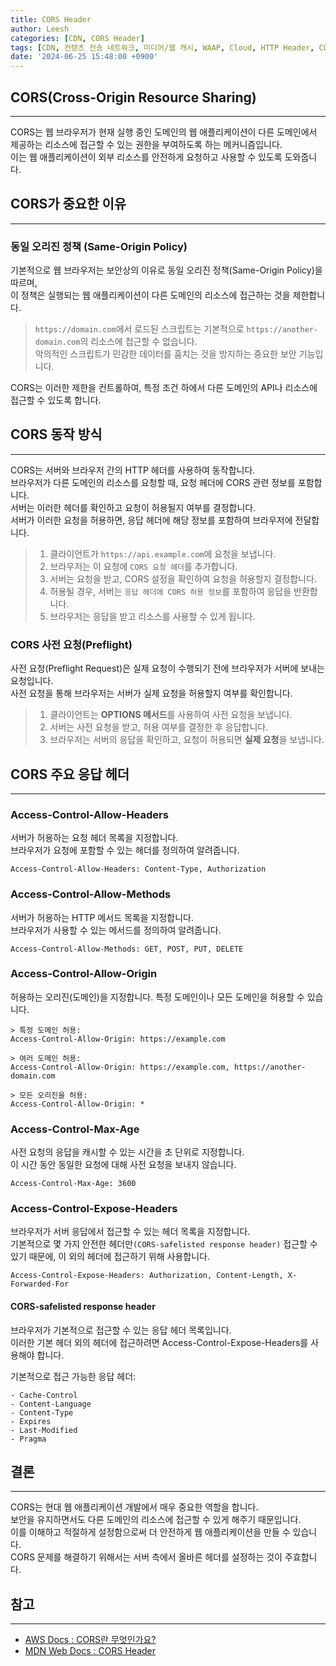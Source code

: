 ```yaml
---
title: CORS Header
author: Leesh
categories: [CDN, CORS Header]
tags: [CDN, 컨텐츠 전송 네트워크, 미디어/웹 캐시, WAAP, Cloud, HTTP Header, CORS]
date: '2024-06-25 15:48:00 +0900'
---
```


## CORS(Cross-Origin Resource Sharing)

---
CORS는 웹 브라우저가 현재 실행 중인 도메인의 웹 애플리케이션이 다른 도메인에서 제공하는 리소스에 접근할 수 있는 권한을 부여하도록 하는 메커니즘입니다.<br>
이는 웹 애플리케이션이 외부 리소스를 안전하게 요청하고 사용할 수 있도록 도와줍니다.


## CORS가 중요한 이유

---
### 동일 오리진 정책 (Same-Origin Policy)

기본적으로 웹 브라우저는 보안상의 이유로 동일 오리진 정책(Same-Origin Policy)을 따르며,<br>
이 정책은 실행되는 웹 애플리케이션이 다른 도메인의 리소스에 접근하는 것을 제한합니다.<br>

> `https://domain.com`에서 로드된 스크립트는 기본적으로 `https://another-domain.com`의 리소스에 접근할 수 없습니다.\
> 악의적인 스크립트가 민감한 데이터를 훔치는 것을 방지하는 중요한 보안 기능입니다.

CORS는 이러한 제한을 컨트롤하여, 특정 조건 하에서 다른 도메인의 API나 리소스에 접근할 수 있도록 합니다. 



## CORS 동작 방식

---
CORS는 서버와 브라우저 간의 HTTP 헤더를 사용하여 동작합니다.<br>
브라우저가 다른 도메인의 리소스를 요청할 때, 요청 헤더에 CORS 관련 정보를 포함합니다.<br>
서버는 이러한 헤더를 확인하고 요청이 허용될지 여부를 결정합니다.<br>
서버가 이러한 요청을 허용하면, 응답 헤더에 해당 정보를 포함하여 브라우저에 전달합니다.<br>

> 1. 클라이언트가 `https://api.example.com`에 요청을 보냅니다.
> 2. 브라우저는 이 요청에 `CORS 요청 헤더`를 추가합니다.
> 3. 서버는 요청을 받고, CORS 설정을 확인하여 요청을 허용할지 결정합니다.
> 4. 허용될 경우, 서버는 `응답 헤더에 CORS 허용 정보`를 포함하여 응답을 반환합니다.
> 5. 브라우저는 응답을 받고 리소스를 사용할 수 있게 됩니다.


### CORS 사전 요청(Preflight)

사전 요청(Preflight Request)은 실제 요청이 수행되기 전에 브라우저가 서버에 보내는 요청입니다.<br>
사전 요청을 통해 브라우저는 서버가 실제 요청을 허용할지 여부를 확인합니다.

> 1. 클라이언트는 **OPTIONS 메서드**를 사용하여 사전 요청을 보냅니다.
> 2. 서버는 사전 요청을 받고, 허용 여부를 결정한 후 응답합니다.
> 3. 브라우저는 서버의 응답을 확인하고, 요청이 허용되면 **실제 요청**을 보냅니다.


## CORS 주요 응답 헤더

---
### Access-Control-Allow-Headers

서버가 허용하는 요청 헤더 목록을 지정합니다.<br>
브라우저가 요청에 포함할 수 있는 헤더를 정의하여 알려줍니다.

```http
Access-Control-Allow-Headers: Content-Type, Authorization
```

### Access-Control-Allow-Methods

서버가 허용하는 HTTP 메서드 목록을 지정합니다.<br>
브라우저가 사용할 수 있는 메서드를 정의하여 알려줍니다.

```http
Access-Control-Allow-Methods: GET, POST, PUT, DELETE
```

### Access-Control-Allow-Origin

허용하는 오리진(도메인)을 지정합니다. 특정 도메인이나 모든 도메인을 허용할 수 있습니다.

```http
> 특정 도메인 허용:
Access-Control-Allow-Origin: https://example.com

> 여러 도메인 허용:
Access-Control-Allow-Origin: https://example.com, https://another-domain.com

> 모든 오리진을 허용:
Access-Control-Allow-Origin: *
```

### Access-Control-Max-Age

사전 요청의 응답을 캐시할 수 있는 시간을 초 단위로 지정합니다.<br>
이 시간 동안 동일한 요청에 대해 사전 요청을 보내지 않습니다.

```http
Access-Control-Max-Age: 3600
```

### Access-Control-Expose-Headers

브라우저가 서버 응답에서 접근할 수 있는 헤더 목록을 지정합니다.<br>
기본적으로 몇 가지 안전한 헤더만`(CORS-safelisted response header)` 접근할 수 있기 때문에, 이 외의 헤더에 접근하기 위해 사용합니다.

```http
Access-Control-Expose-Headers: Authorization, Content-Length, X-Forwarded-For
```

#### CORS-safelisted response header

브라우저가 기본적으로 접근할 수 있는 응답 헤더 목록입니다.<br>
이러한 기본 헤더 외의 헤더에 접근하려면 Access-Control-Expose-Headers를 사용해야 합니다.

기본적으로 접근 가능한 응답 헤더:

```http
- Cache-Control
- Content-Language
- Content-Type
- Expires
- Last-Modified
- Pragma
```

## 결론

---
CORS는 현대 웹 애플리케이션 개발에서 매우 중요한 역할을 합니다.<br>
보안을 유지하면서도 다른 도메인의 리소스에 접근할 수 있게 해주기 때문입니다.<br>
이를 이해하고 적절하게 설정함으로써 더 안전하게 웹 애플리케이션을 만들 수 있습니다.<br>
CORS 문제를 해결하기 위해서는 서버 측에서 올바른 헤더를 설정하는 것이 주효합니다.

## 참고

---
* [AWS Docs : CORS란 무엇인가요?](https://aws.amazon.com/ko/what-is/cross-origin-resource-sharing/)
* [MDN Web Docs : CORS Header](https://developer.mozilla.org/en-US/docs/Web/HTTP/Headers/Access-Control-Expose-Headers)
